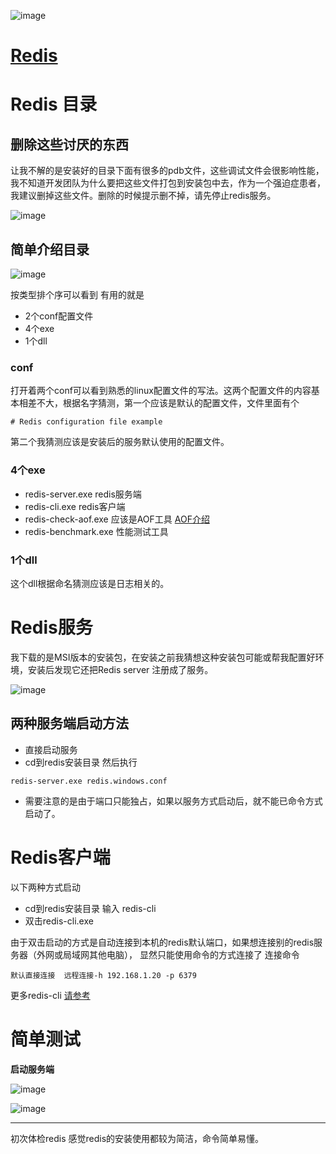 ![image](https://redis.io/images/redis-white.png)

# [Redis](https://redis.io/)


# Redis 目录

## 删除这些讨厌的东西

让我不解的是安装好的目录下面有很多的pdb文件，这些调试文件会很影响性能，我不知道开发团队为什么要把这些文件打包到安装包中去，作为一个强迫症患者，我建议删掉这些文件。删除的时候提示删不掉，请先停止redis服务。

![image](https://ws1.sinaimg.cn/large/006aR3cagy1fh8yeae02rj30nl0aqdh5.jpg)

## 简单介绍目录

![image](https://ws1.sinaimg.cn/large/006aR3cagy1fh8ysr6u70j30kt07rgmf.jpg)

按类型排个序可以看到 有用的就是
- 2个conf配置文件
- 4个exe
- 1个dll

### conf

打开着两个conf可以看到熟悉的linux配置文件的写法。这两个配置文件的内容基本相差不大，根据名字猜测，第一个应该是默认的配置文件，文件里面有个

```
# Redis configuration file example
```
第二个我猜测应该是安装后的服务默认使用的配置文件。

### 4个exe

- redis-server.exe redis服务端
- redis-cli.exe redis客户端
- redis-check-aof.exe 应该是AOF工具 [AOF介绍](http://redisbook.readthedocs.io/en/latest/internal/aof.html)
- redis-benchmark.exe 性能测试工具

### 1个dll
这个dll根据命名猜测应该是日志相关的。

# Redis服务

我下载的是MSI版本的安装包，在安装之前我猜想这种安装包可能或帮我配置好环境，安装后发现它还把Redis server 注册成了服务。

![image](https://ws1.sinaimg.cn/large/006aR3cagy1fh8yfe47mnj30qg01omxc.jpg)

## 两种服务端启动方法

- 直接启动服务
- cd到redis安装目录  然后执行 
```
redis-server.exe redis.windows.conf 
```
- 需要注意的是由于端口只能独占，如果以服务方式启动后，就不能已命令方式启动了。


# Redis客户端

以下两种方式启动
- cd到redis安装目录 输入 redis-cli 
- 双击redis-cli.exe

由于双击启动的方式是自动连接到本机的redis默认端口，如果想连接别的redis服务器（外网或局域网其他电脑）， 显然只能使用命令的方式连接了
连接命令

```
默认直接连接  远程连接-h 192.168.1.20 -p 6379
```
更多redis-cli [请参考](http://www.cnblogs.com/silent2012/p/5368925.html)


# 简单测试

**启动服务端**

![image](https://ws1.sinaimg.cn/large/006aR3cagy1fh8zkm93eyj30rl0efjs3.jpg)

![image](https://ws1.sinaimg.cn/large/006aR3cagy1fh8zlgosdhj30rl0efq37.jpg)



---
初次体检redis 感觉redis的安装使用都较为简洁，命令简单易懂。